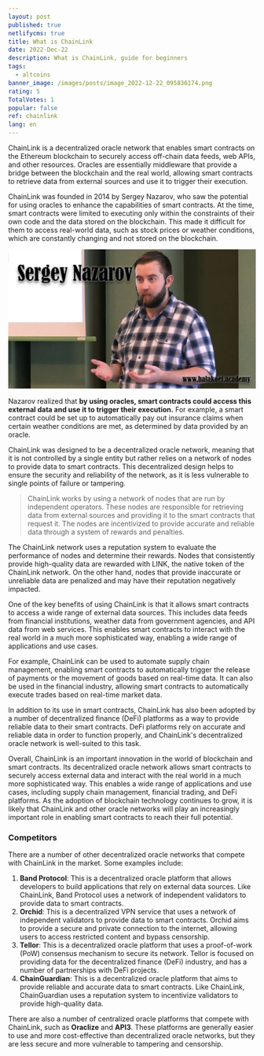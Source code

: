 ```yaml
---
layout: post
published: true
netlifycms: true
title: What is ChainLink
date: 2022-Dec-22
description: What is ChainLink, guide for beginners
tags:
  - altcoins
banner_image: /images/posts/image_2022-12-22_095836174.png
rating: 5
TotalVotes: 1
popular: false
ref: chainlink
lang: en
---
```

ChainLink is a decentralized oracle network that enables smart contracts on the Ethereum blockchain to securely access off-chain data feeds, web APIs, and other resources. Oracles are essentially middleware that provide a bridge between the blockchain and the real world, allowing smart contracts to retrieve data from external sources and use it to trigger their execution.

ChainLink was founded in 2014 by Sergey Nazarov, who saw the potential for using oracles to enhance the capabilities of smart contracts. At the time, smart contracts were limited to executing only within the constraints of their own code and the data stored on the blockchain. This made it difficult for them to access real-world data, such as stock prices or weather conditions, which are constantly changing and not stored on the blockchain.

![Sergey Nazarov](/images/posts/image_2022-12-22_095608854.png "Sergey Nazarov")

Nazarov realized that **by using oracles, smart contracts could access this external data and use it to trigger their execution.** For example, a smart contract could be set up to automatically pay out insurance claims when certain weather conditions are met, as determined by data provided by an oracle.

ChainLink was designed to be a decentralized oracle network, meaning that it is not controlled by a single entity but rather relies on a network of nodes to provide data to smart contracts. This decentralized design helps to ensure the security and reliability of the network, as it is less vulnerable to single points of failure or tampering.

> ChainLink works by using a network of nodes that are run by independent operators. These nodes are responsible for retrieving data from external sources and providing it to the smart contracts that request it. The nodes are incentivized to provide accurate and reliable data through a system of rewards and penalties.

The ChainLink network uses a reputation system to evaluate the performance of nodes and determine their rewards. Nodes that consistently provide high-quality data are rewarded with LINK, the native token of the ChainLink network. On the other hand, nodes that provide inaccurate or unreliable data are penalized and may have their reputation negatively impacted.

One of the key benefits of using ChainLink is that it allows smart contracts to access a wide range of external data sources. This includes data feeds from financial institutions, weather data from government agencies, and API data from web services. This enables smart contracts to interact with the real world in a much more sophisticated way, enabling a wide range of applications and use cases.

For example, ChainLink can be used to automate supply chain management, enabling smart contracts to automatically trigger the release of payments or the movement of goods based on real-time data. It can also be used in the financial industry, allowing smart contracts to automatically execute trades based on real-time market data.

In addition to its use in smart contracts, ChainLink has also been adopted by a number of decentralized finance (DeFi) platforms as a way to provide reliable data to their smart contracts. DeFi platforms rely on accurate and reliable data in order to function properly, and ChainLink's decentralized oracle network is well-suited to this task.

Overall, ChainLink is an important innovation in the world of blockchain and smart contracts. Its decentralized oracle network allows smart contracts to securely access external data and interact with the real world in a much more sophisticated way. This enables a wide range of applications and use cases, including supply chain management, financial trading, and DeFi platforms. As the adoption of blockchain technology continues to grow, it is likely that ChainLink and other oracle networks will play an increasingly important role in enabling smart contracts to reach their full potential.

### C﻿ompetitors

There are a number of other decentralized oracle networks that compete with ChainLink in the market. Some examples include:

1. **Band Protocol**: This is a decentralized oracle platform that allows developers to build applications that rely on external data sources. Like ChainLink, Band Protocol uses a network of independent validators to provide data to smart contracts.
2. **Orchid**: This is a decentralized VPN service that uses a network of independent validators to provide data to smart contracts. Orchid aims to provide a secure and private connection to the internet, allowing users to access restricted content and bypass censorship.
3. **Tellor**: This is a decentralized oracle platform that uses a proof-of-work (PoW) consensus mechanism to secure its network. Tellor is focused on providing data for the decentralized finance (DeFi) industry, and has a number of partnerships with DeFi projects.
4. **ChainGuardian**: This is a decentralized oracle platform that aims to provide reliable and accurate data to smart contracts. Like ChainLink, ChainGuardian uses a reputation system to incentivize validators to provide high-quality data.

There are also a number of centralized oracle platforms that compete with ChainLink, such as **Oraclize** and **API3**. These platforms are generally easier to use and more cost-effective than decentralized oracle networks, but they are less secure and more vulnerable to tampering and censorship.